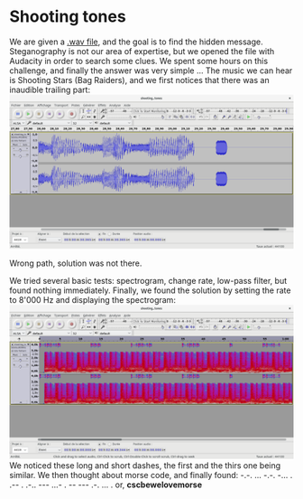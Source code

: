 # Shooting tones

We are given a [.wav file](shooting_tones.wav), and the goal is to find the hidden message. Steganography is not our area of expertise, but we opened the file with Audacity in order to search some clues.
We spent some hours on this challenge, and finally the answer was very simple ...
The music we can hear is Shooting Stars (Bag Raiders), and we first notices that there was an inaudible trailing part:
![trail](trail.png)

Wrong path, solution was not there.

We tried several basic tests: spectrogram, change rate, low-pass filter, but found nothing immediately. Finally, we found the solution by setting the rate to 8'000 Hz and displaying the spectrogram:
![morse](morse.png)
We noticed these long and short dashes, the first and the thirs one being similar. We then thought about morse code, and finally found:
-.-. ... -.-. -... . .-- . .-.. --- ...- . -- --- .-. ... . or, **cscbewelovemorse**

